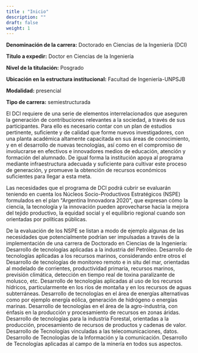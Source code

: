 ```yaml
---
title : "Inicio"
description: ""
draft: false
weight: 1
---
```




**Denominación de la carrera:** Doctorado en Ciencias de la Ingeniería (DCI)

**Título a expedir:** Doctor en Ciencias de la Ingeniería

**Nivel de la titulación:** Posgrado

**Ubicación en la estructura institucional:** Facultad de Ingeniería-UNPSJB

**Modalidad:** presencial

**Tipo de carrera:** semiestructurada

El DCI requiere de una serie de elementos interrelacionados que aseguren la generación de contribuciones relevantes a la sociedad, a través de sus participantes. Para ello es necesario contar con un plan de estudios pertinente, suficiente y de calidad que forme nuevos investigadores, con una planta académica altamente capacitada en sus áreas de conocimiento, y en el desarrollo de nuevas tecnologías, así como en el compromiso de involucrarse en efectivos e innovadores medios de educación, atención y formación del alumnado. De igual forma la institución apoya al programa mediante infraestructura adecuada y suficiente para cultivar este proceso de generación, y promueve la obtención de recursos económicos suficientes para llegar a esta meta.

Las necesidades que el programa de DCI podrá cubrir se evaluarán teniendo en cuenta los Núcleos Socio-Productivos Estratégicos (NSPE) formulados en el plan "Argentina Innovadora 2020", que expresan cómo la ciencia, la tecnología y la innovación pueden aprovecharse hacia la mejora del tejido productivo, la equidad social y el equilibrio regional cuando son orientadas por políticas públicas.

De la evaluación de los NSPE se listan a modo de ejemplo algunas de las necesidades que potencialmente podrían ser impulsadas a través de la implementación de una carrera de Doctorado en Ciencias de la Ingeniería:
Desarrollo de tecnologías aplicadas a la industria del Petróleo.
Desarrollo de tecnologías aplicadas a los recursos marinos, considerando entre otros el Desarrollo de tecnologías de monitoreo remoto e in situ del mar, orientadas al modelado de corrientes, productividad primaria, recursos marinos, previsión climática, detección en tiempo real de toxina paralizante de molusco, etc.
Desarrollo de tecnologías aplicadas al uso de los recursos hídricos, particularmente en los ríos de montaña y en los recursos de aguas subterráneas.
Desarrollo de tecnologías en el área de energías alternativas como por ejemplo energía eólica, generación de hidrógeno o energías marinas.
Desarrollo de tecnologías en el área de la agro-industria, con énfasis en la producción y procesamiento de recursos en zonas áridas.
Desarrollo de tecnologías para la industria Forestal, orientadas a la producción, procesamiento de recursos de productos y cadenas de valor.
Desarrollo de Tecnologías vinculadas a las telecomunicaciones, datos.
Desarrollo de Tecnologías de la Información y la comunicación.
Desarrollo de Tecnologías aplicadas al campo de la minería en todos sus aspectos.
